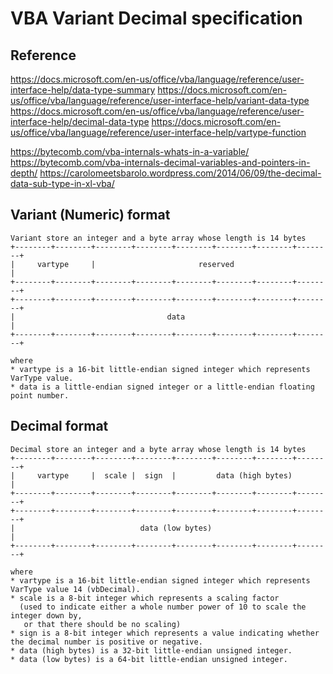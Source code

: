 # VBA Variant Decimal specification

## Reference

https://docs.microsoft.com/en-us/office/vba/language/reference/user-interface-help/data-type-summary
https://docs.microsoft.com/en-us/office/vba/language/reference/user-interface-help/variant-data-type
https://docs.microsoft.com/en-us/office/vba/language/reference/user-interface-help/decimal-data-type
https://docs.microsoft.com/en-us/office/vba/language/reference/user-interface-help/vartype-function

https://bytecomb.com/vba-internals-whats-in-a-variable/
https://bytecomb.com/vba-internals-decimal-variables-and-pointers-in-depth/
https://carolomeetsbarolo.wordpress.com/2014/06/09/the-decimal-data-sub-type-in-xl-vba/

## Variant (Numeric) format

    Variant store an integer and a byte array whose length is 14 bytes
    +--------+--------+--------+--------+--------+--------+--------+--------+
    |     vartype     |                       reserved                      |
    +--------+--------+--------+--------+--------+--------+--------+--------+
    +--------+--------+--------+--------+--------+--------+--------+--------+
    |                                  data                                 |
    +--------+--------+--------+--------+--------+--------+--------+--------+

    where
    * vartype is a 16-bit little-endian signed integer which represents VarType value.
    * data is a little-endian signed integer or a little-endian floating point number.

## Decimal format

    Decimal store an integer and a byte array whose length is 14 bytes
    +--------+--------+--------+--------+--------+--------+--------+--------+
    |     vartype     |  scale |  sign  |         data (high bytes)         |
    +--------+--------+--------+--------+--------+--------+--------+--------+
    +--------+--------+--------+--------+--------+--------+--------+--------+
    |                            data (low bytes)                           |
    +--------+--------+--------+--------+--------+--------+--------+--------+

    where
    * vartype is a 16-bit little-endian signed integer which represents VarType value 14 (vbDecimal).
    * scale is a 8-bit integer which represents a scaling factor
      (used to indicate either a whole number power of 10 to scale the integer down by,
       or that there should be no scaling)
    * sign is a 8-bit integer which represents a value indicating whether the decimal number is positive or negative.
    * data (high bytes) is a 32-bit little-endian unsigned integer.
    * data (low bytes) is a 64-bit little-endian unsigned integer.
